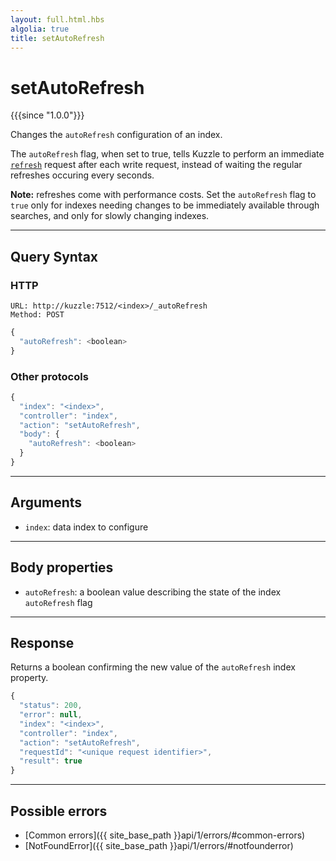 ```yaml
---
layout: full.html.hbs
algolia: true
title: setAutoRefresh
---
```


# setAutoRefresh

{{{since "1.0.0"}}}

Changes the `autoRefresh` configuration of an index.

The `autoRefresh` flag, when set to true, tells Kuzzle to perform an immediate
[`refresh`](https://www.elastic.co/guide/en/elasticsearch/reference/5.6/docs-refresh.html) request after each write request, instead of waiting the regular refreshes occuring every seconds.

**Note:** refreshes come with performance costs. Set the `autoRefresh` flag to `true` only for indexes needing changes to be immediately available through searches, and only for slowly changing indexes.

---

## Query Syntax

### HTTP

```http
URL: http://kuzzle:7512/<index>/_autoRefresh
Method: POST
```

```js
{
  "autoRefresh": <boolean>
}
```

### Other protocols


```js
{
  "index": "<index>",
  "controller": "index",
  "action": "setAutoRefresh",
  "body": {
    "autoRefresh": <boolean>
  }
}
```

---

## Arguments

* `index`: data index to configure

---

## Body properties

* `autoRefresh`: a boolean value describing the state of the index `autoRefresh` flag

---

## Response

Returns a boolean confirming the new value of the `autoRefresh` index property.

```javascript
{
  "status": 200,
  "error": null,
  "index": "<index>",
  "controller": "index",
  "action": "setAutoRefresh",
  "requestId": "<unique request identifier>",
  "result": true
}
```

---

## Possible errors

- [Common errors]({{ site_base_path }}api/1/errors/#common-errors)
- [NotFoundError]({{ site_base_path }}api/1/errors/#notfounderror)
